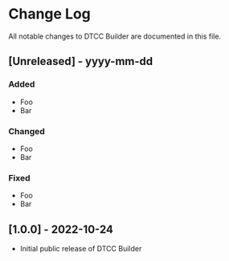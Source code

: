 # Change Log

All notable changes to DTCC Builder are documented in this file.

## [Unreleased] - yyyy-mm-dd

### Added

- Foo
- Bar

### Changed

- Foo
- Bar

### Fixed

- Foo
- Bar

## [1.0.0] - 2022-10-24

- Initial public release of DTCC Builder
